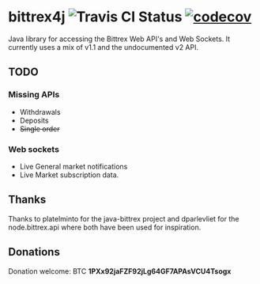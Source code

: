 # bittrex4j ![Travis CI Status](https://travis-ci.org/CCob/bittrex4j.svg?branch=master) [![codecov](https://codecov.io/gh/CCob/bittrex4j/branch/master/graph/badge.svg)](https://codecov.io/gh/CCob/bittrex4j)

Java library for accessing the Bittrex Web API's and Web Sockets.  It currently uses a mix of v1.1 and the undocumented v2 API.    

## TODO

### Missing APIs

* Withdrawals 
* Deposits
* ~~Single order~~

### Web sockets

* Live General market notifications
* Live Market subscription data.

## Thanks

Thanks to platelminto for the java-bittrex project and dparlevliet for the node.bittrex.api where both have been used for inspiration.

## Donations

Donation welcome: BTC **1PXx92jaFZF92jLg64GF7APAsVCU4Tsogx**
